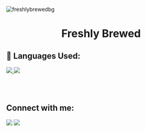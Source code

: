
![freshlybrewedbg](https://user-images.githubusercontent.com/87110136/130796246-f4249104-8db1-4675-9f4d-e064a58cff1b.jpg)
<h1 align="center">Freshly Brewed</h1>

<div align="left">
  
 ## 🚀 Languages Used:

<p align="left"> 
    <a href="https://www.w3.org/html/" target="_blank"> <img src="https://img.icons8.com/color/48/000000/html-5.png"/> </a> 
    <a href="https://www.w3schools.com/css/" target="_blank"> <img src="https://img.icons8.com/color/48/000000/css3.png"/> </a>    

</p>

<br>
<br>
  
## Connect with me:
<p>
<a href = "https://twitter.com/foreverakela_"><img src="https://img.icons8.com/fluent/48/000000/twitter.png"/></a>
<a href = "https://www.instagram.com/____satyajeeeet/"><img src="https://img.icons8.com/fluent/48/000000/instagram-new.png"/></a>
  
</p>

</div>
